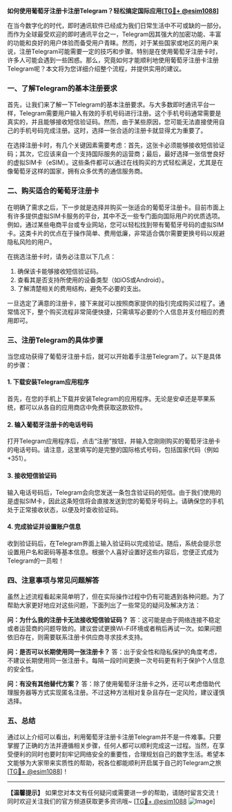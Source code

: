 **如何使用葡萄牙注册卡注册Telegram？轻松搞定国际应用[[TG💪+ @esim1088](https://t.me/s/esim1088)]**

在当今数字化的时代，即时通讯软件已经成为我们日常生活中不可或缺的一部分。而作为全球最受欢迎的即时通讯平台之一，Telegram因其强大的加密功能、丰富的功能和良好的用户体验而备受用户青睐。然而，对于某些国家或地区的用户来说，注册Telegram可能需要一定的技巧和步骤。特别是在使用葡萄牙注册卡时，许多人可能会遇到一些困惑。那么，究竟如何才能顺利地使用葡萄牙注册卡注册Telegram呢？本文将为您详细介绍整个流程，并提供实用的建议。

### 一、了解Telegram的基本注册要求

首先，让我们来了解一下Telegram的基本注册要求。与大多数即时通讯平台一样，Telegram需要用户输入有效的手机号码进行注册。这个手机号码通常需要是真实的，并且能够接收短信验证码。然而，由于某些原因，您可能无法直接使用自己的手机号码完成注册。这时，选择一张合适的注册卡就显得尤为重要了。

在选择注册卡时，有几个关键因素需要考虑：首先，这张卡必须能够接收短信验证码；其次，它应该来自一个支持国际服务的运营商；最后，最好选择一张信誉良好的虚拟SIM卡（eSIM）。这些条件都可以通过在线购买的方式轻松满足，尤其是在像葡萄牙这样的国家，拥有众多优秀的通信服务商。

### 二、购买适合的葡萄牙注册卡

在明确了需求之后，下一步就是选择并购买一张适合的葡萄牙注册卡。目前市面上有许多提供虚拟SIM卡服务的平台，其中不乏一些专门面向国际用户的优质选项。例如，通过某些电商平台或专业网站，您可以轻松找到带有葡萄牙号码的虚拟SIM卡。这类卡片的优点在于操作简单、费用低廉，非常适合偶尔需要更换号码以规避隐私风险的用户。

在挑选注册卡时，请务必注意以下几点：
1. 确保该卡能够接收短信验证码。
2. 查看其是否支持所使用的设备类型（如iOS或Android）。
3. 了解清楚相关的费用结构，避免不必要的支出。

一旦选定了满意的注册卡，接下来就可以按照商家提供的指引完成购买过程了。通常情况下，整个购买流程非常简便快捷，只需填写必要的个人信息并支付相应的费用即可。

### 三、注册Telegram的具体步骤

当您成功获得了葡萄牙注册卡后，就可以开始着手注册Telegram了。以下是具体的步骤：

#### 1. 下载安装Telegram应用程序
首先，在您的手机上下载并安装Telegram的应用程序。无论是安卓还是苹果系统，都可以从各自的应用商店中免费获取这款软件。

#### 2. 输入葡萄牙注册卡的电话号码
打开Telegram应用程序后，点击“注册”按钮，并输入您刚刚购买的葡萄牙注册卡的电话号码。请注意，这里填写的是完整的国际格式号码，包括国家代码（例如+351）。

#### 3. 接收短信验证码
输入电话号码后，Telegram会向您发送一条包含验证码的短信。由于我们使用的是虚拟SIM卡，因此这条短信将会直接发送到您的葡萄牙号码上。请确保您的手机处于正常接收状态，以便及时查收验证码。

#### 4. 完成验证并设置账户信息
收到验证码后，在Telegram界面上输入验证码以完成验证。随后，系统会提示您设置用户名和密码等基本信息。根据个人喜好设置好这些内容后，您便正式成为Telegram的一员啦！

### 四、注意事项与常见问题解答

虽然上述流程看起来简单明了，但在实际操作过程中仍有可能遇到各种问题。为了帮助大家更好地应对这些问题，下面列出了一些常见的疑问及解决方法：

**问：为什么我的注册卡无法接收短信验证码？**
答：这可能是由于网络连接不稳定或者运营商的问题导致的。建议尝试更换Wi-Fi环境或者稍后再试一次。如果问题依旧存在，则需要联系注册卡供应商寻求技术支持。

**问：是否可以长期使用同一张注册卡？**
答：出于安全性和隐私保护的角度考虑，不建议长期使用同一张注册卡。每隔一段时间更换一次号码更有利于保护个人信息的安全性。

**问：有没有其他替代方案？**
答：除了使用葡萄牙注册卡之外，还可以考虑借助代理服务器等方式实现匿名注册。不过这种方法相对复杂且存在一定风险，建议谨慎选择。

### 五、总结

通过以上介绍可以看出，利用葡萄牙注册卡注册Telegram并不是一件难事。只要掌握了正确的方法并遵循相关步骤，任何人都可以顺利完成这一过程。当然，在享受便利的同时也要时刻牢记网络安全的重要性，合理规划自己的数字生活。希望本文能够为大家带来实质性的帮助，祝各位都能顺利开启属于自己的Telegram之旅[[TG💪+ @esim1088](https://t.me/s/esim1088)]！

---

**【温馨提示】** 如果您对本文有任何疑问或需要进一步的帮助，请随时留言交流！同时欢迎关注我们的官方频道获取更多资讯哦~ [[TG💪+ @esim1088](https://t.me/s/esim1088) ![Image](https://i.postimg.cc/4NQfJmqS/Snipaste-2025-05-13-00-14-12.png)]